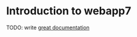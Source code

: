 # Introduction to webapp7

TODO: write [great documentation](http://jacobian.org/writing/what-to-write/)
